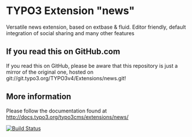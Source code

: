 # TYPO3 Extension "news"

Versatile news extension, based on extbase & fluid. Editor friendly, default integration of social sharing and many other features

## If you read this on GitHub.com

If you read this on GitHub, please be aware that this repository is just a mirror of the original one, hosted on git://git.typo3.org/TYPO3v4/Extensions/news.git!

## More information

Please follow the documentation found at http://docs.typo3.org/typo3cms/extensions/news/

[![Build Status](https://travis-ci.org/TYPO3-extensions/news.png)](https://travis-ci.org/TYPO3-extensions/news)

